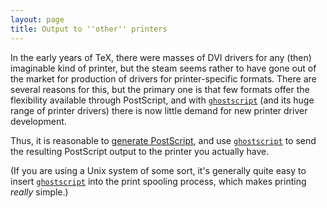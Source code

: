 ```yaml
---
layout: page
title: Output to ''other'' printers
---
```


In the early years of TeX, there were masses of DVI drivers
for any (then) imaginable kind of printer, but the steam seems rather
to have gone out of the market for production of drivers for
printer-specific formats.  There are several reasons for this, but the
primary one is that few formats offer the flexibility available
through PostScript, and with
[`ghostscript`](http://www.ghostscript.com/) (and its
huge range of printer drivers) there is now little demand for new
printer driver development.

Thus, it is reasonable to [generate PostScript](./FAQ-dvips.html), and
use [`ghostscript`](http://www.ghostscript.com/) to send
the resulting PostScript output to the printer you actually have.

(If you are using a Unix system of some sort, it's generally quite
easy to insert
[`ghostscript`](http://www.ghostscript.com/) into the
print spooling process, which makes printing _really_ simple.)

